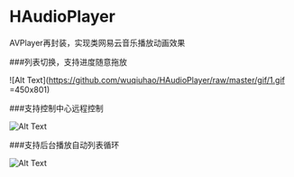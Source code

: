 # HAudioPlayer
AVPlayer再封装，实现类网易云音乐播放动画效果

###列表切换，支持进度随意拖放

![Alt Text](https://github.com/wuqiuhao/HAudioPlayer/raw/master/gif/1.gif =450x801)

###支持控制中心远程控制

![Alt Text](https://github.com/wuqiuhao/HAudioPlayer/raw/master/gif/2.gif)

###支持后台播放自动列表循环

![Alt Text](https://github.com/wuqiuhao/HAudioPlayer/raw/master/gif/3.gif)
